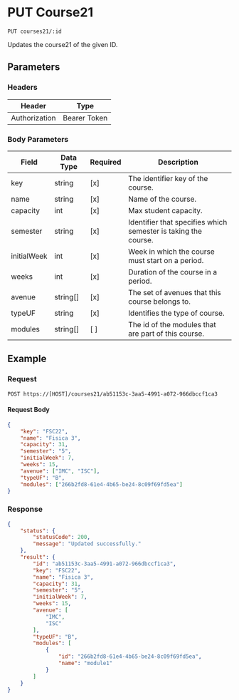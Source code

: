 # PUT Course21

    PUT courses21/:id
    
Updates the course21 of the given ID.

## Parameters

### Headers
Header | Type
--- | ---
Authorization | Bearer Token

### Body Parameters

Field | Data Type | Required | Description
--- | --- | --- | ---
key | string | [x] | The identifier key of the course.
name | string | [x] | Name of the course.
capacity | int | [x] | Max student capacity.
semester | string | [x] | Identifier that specifies which semester is taking the course.
initialWeek | int | [x] | Week in which the course must start on a period.
weeks | int | [x] | Duration of the course in a period.
avenue | string[] | [x] | The set of avenues that this course belongs to.
typeUF | string | [x] | Identifies the type of course.
modules | string[] | [ ] | The id of the modules that are part of this course.

## Example
### Request

    POST https://[HOST]/courses21/ab51153c-3aa5-4991-a072-966dbccf1ca3
#### Request Body    
```json
{
    "key": "FSC22",
    "name": "Fisica 3",
    "capacity": 31,
    "semester": "5",
    "initialWeek": 7,
    "weeks": 15,
    "avenue": ["IMC", "ISC"],
    "typeUF": "B",
    "modules": ["266b2fd8-61e4-4b65-be24-8c09f69fd5ea"]
}
```

### Response
``` json
{
    "status": {
        "statusCode": 200,
        "message": "Updated successfully."
    },
    "result": {
        "id": "ab51153c-3aa5-4991-a072-966dbccf1ca3",
        "key": "FSC22",
        "name": "Fisica 3",
        "capacity": 31,
        "semester": "5",
        "initialWeek": 7,
        "weeks": 15,
        "avenue": [
            "IMC",
            "ISC"
        ],
        "typeUF": "B",
        "modules": [
            {
                "id": "266b2fd8-61e4-4b65-be24-8c09f69fd5ea",
                "name": "module1"
            }
        ]
    }
}
```

